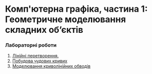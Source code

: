 # Комп'ютерна графіка, частина 1: Геометричне моделювання складних об’єктів

### Лабораторні роботи
1. [Лінійні перетворення.](./Lab1)
2. [Побудова чудових кривих](./Lab2)
3. [Моделювання криволінійних обводів](./Lab3)